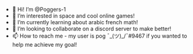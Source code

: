 - 👋 Hi! I’m @Poggers-1
- 👀 I’m interested in space and cool online games!
- 🌱 I’m currently learning about arabic french math!
- 💞️ I’m looking to collaborate on a discord server to make better!
- 📫 How to reach me - my user is pog ¯\_(ツ)_/¯#9467 if you wanted to help me achieve my goal!

<!---
Poggers-1/Poggers-1 is a ✨ special ✨ repository because its `README.md` (this file) appears on your GitHub profile.
You can click the Preview link to take a look at your changes.
--->
